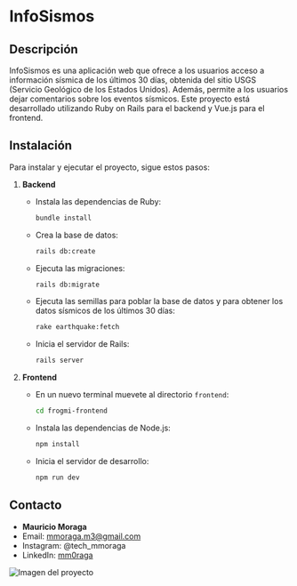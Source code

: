 # InfoSismos

## Descripción

InfoSismos es una aplicación web que ofrece a los usuarios acceso a información sísmica de los últimos 30 días, obtenida del sitio USGS (Servicio Geológico de los Estados Unidos). Además, permite a los usuarios dejar comentarios sobre los eventos sísmicos. Este proyecto está desarrollado utilizando Ruby on Rails para el backend y Vue.js para el frontend.

## Instalación

Para instalar y ejecutar el proyecto, sigue estos pasos:

1. **Backend**

   - Instala las dependencias de Ruby:

     ```sh
     bundle install
     ```

   - Crea la base de datos:

     ```sh
     rails db:create
     ```

   - Ejecuta las migraciones:

     ```sh
     rails db:migrate
     ```

   - Ejecuta las semillas para poblar la base de datos y para obtener los datos sísmicos de los últimos 30 días:

     ```sh
     rake earthquake:fetch
     ```

   - Inicia el servidor de Rails:

     ```sh
     rails server
     ```

2. **Frontend**

   - En un nuevo terminal muevete al directorio `frontend`:

     ```sh
     cd frogmi-frontend
     ```

   - Instala las dependencias de Node.js:

     ```sh
     npm install
     ```

   - Inicia el servidor de desarrollo:

     ```sh
     npm run dev
     ```

## Contacto

- **Mauricio Moraga**
- Email: mmoraga.m3@gmail.com
- Instagram: @tech_mmoraga
- LinkedIn: [mm0raga](https://www.linkedin.com/in/mm0raga)

![Imagen del proyecto](ruta/de/la/imagen.jpg)
